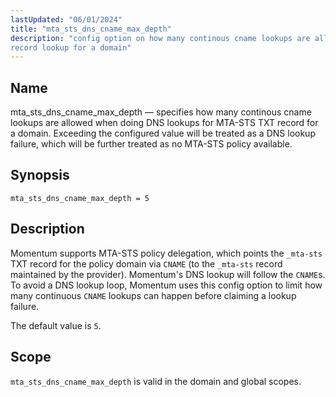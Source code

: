 ```yaml
---
lastUpdated: "06/01/2024"
title: "mta_sts_dns_cname_max_depth"
description: "config option on how many continous cname lookups are allowed when doing MTA-STS TXT
record lookup for a domain"
---
```


<a name="config.mta-sts-dns-cname-max-depth"></a>
## Name

mta_sts_dns_cname_max_depth — specifies how many continous cname lookups are allowed when doing DNS
 lookups for MTA-STS TXT record for a domain. Exceeding the configured value will be treated as a DNS
 lookup failure, which will be further treated as no MTA-STS policy available.

## Synopsis

`mta_sts_dns_cname_max_depth = 5`

## Description

Momentum supports MTA-STS policy delegation, which points the `_mta-sts` TXT record for the policy
 domain via `CNAME` (to the `_mta-sts` record maintained by the provider). Momentum's DNS lookup
 will follow the `CNAME`s. To avoid a DNS lookup loop, Momentum uses this config option to limit how
 many continuous `CNAME` lookups can happen before claiming a lookup failure.

The default value is `5`.


## Scope

`mta_sts_dns_cname_max_depth` is valid in the domain and global scopes.

